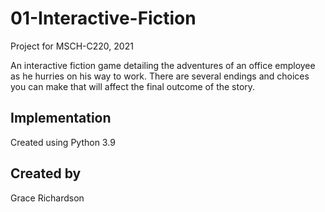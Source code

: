 # 01-Interactive-Fiction
Project for MSCH-C220, 2021

An interactive fiction game detailing the adventures of an office employee as he hurries on his way to work. There are several endings and choices you can make that will affect the final outcome of the story.

## Implementation
Created using Python 3.9

## Created by
Grace Richardson
